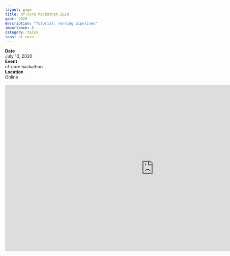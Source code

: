 ```yaml
---
layout: page
title: nf-core hackathon 2020
year: 2020
description: "Tutorial: running pipelines"
importance: 8
category: talks
tags: nf-core
---
```


<div class="row">
  <div class="col-md-1"></div>
  <div class="col-md-10">
    <div class="row">
      <div class="col-12 col-md-3 pub-row-heading"><b>Date</b></div>
      <div class="col-12 col-md-9">
        July 13, 2020
      </div>
    </div>
  </div>
  <div class="col-md-1"></div>
</div>
<div class="d-md-none space-below"></div>
<div class="row">
  <div class="col-md-1"></div>
  <div class="col-md-10">
    <div class="row">
      <div class="col-12 col-md-3 pub-row-heading"><b>Event</b></div>
      <div class="col-12 col-md-9">
        nf-core hackathon
       </div>
     </div>
   </div>
<div class="col-md-1"></div>
</div>
<div class="d-md-none space-below"></div>
<div class="row">
  <div class="col-md-1"></div>
  <div class="col-md-10">
    <div class="row">
      <div class="col-12 col-md-3 pub-row-heading"><b>Location</b></div>
      <div class="col-12 col-md-9">
         Online
      </div>
     </div>
   </div>
<div class="col-md-1"></div>
</div>
<div class="d-md-none space-below"></div>

<br>

<div class="row justify-content-sm-center">
   <iframe width="966" height="543" src="https://www.youtube.com/embed/OvtCc855Vek" title="Tutorial: running pipelines - Friederike Hanssen" frameborder="0" allow="accelerometer; autoplay; clipboard-write; encrypted-media; gyroscope; picture-in-picture; web-share" allowfullscreen></iframe>
</div>

